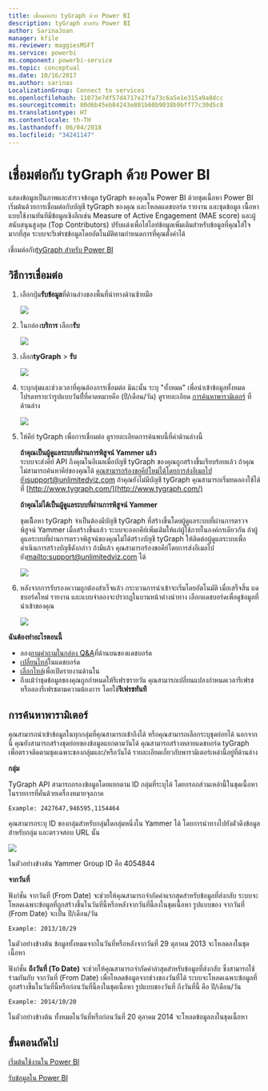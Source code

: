 ```yaml
---
title: เชื่อมต่อกับ tyGraph ด้วย Power BI
description: tyGraph สำหรับ Power BI
author: SarinaJoan
manager: kfile
ms.reviewer: maggiesMSFT
ms.service: powerbi
ms.component: powerbi-service
ms.topic: conceptual
ms.date: 10/16/2017
ms.author: sarinas
LocalizationGroup: Connect to services
ms.openlocfilehash: 11073e7df57d4717e27fa73c6a5e1e315a9a8dcc
ms.sourcegitcommit: 80d6b45eb84243e801b60b9038b9bff77c30d5c8
ms.translationtype: HT
ms.contentlocale: th-TH
ms.lasthandoff: 06/04/2018
ms.locfileid: "34241147"
---
```

# <a name="connect-to-tygraph--with-power-bi"></a>เชื่อมต่อกับ tyGraph ด้วย Power BI
แสดงข้อมูลเป็นภาพและสำรวจข้อมูล tyGraph ของคุณใน Power BI ด้วยชุดเนื้อหา Power BI เริ่มต้นด้วยการเชื่อมต่อกับบัญชี tyGraph ของคุณ และโหลดแดชบอร์ด รายงาน และชุดข้อมูล เนื้อหาแบบใช้งานทันทีมีข้อมูลเชิงลึกเช่น Measure of Active Engagement (MAE score) และผู้สนับสนุนสูงสุด (Top Contributors) ปรับแต่งเพื่อไฮไลท์ข้อมูลเพิ่มเติมสำหรับข้อมูลที่คุณใส่ใจมากที่สุด  ระบบจะรีเฟรชข้อมูลโดยอัตโนมัติตามกำหนดการที่คุณตั้งค่าได้

เชื่อมต่อกับ[tyGraph สำหรับ Power BI](https://app.powerbi.com/getdata/services/tygraph)

## <a name="how-to-connect"></a>วิธีการเชื่อมต่อ
1. เลือกปุ่ม**รับข้อมูล**ที่ด้านล่างของพื้นที่นำทางด้านซ้ายมือ
   
   ![](media/service-connect-to-tygraph/getdata.png)
2. ในกล่อง**บริการ** เลือก**รับ**
   
   ![](media/service-connect-to-tygraph/services.png)
3. เลือก**tyGraph** \> **รับ**
   
   ![](media/service-connect-to-tygraph/tygraph.png)
4. ระบุกลุ่มและช่วงเวลาที่คุณต้องการเชื่อมต่อ มิฉะนั้น ระบุ "ทั้งหมด" เพื่อนำเข้าข้อมูลทั้งหมด โปรดทราบว่ารูปแบบวันที่ีที่คาดหมายคือ (ปี/เดือน/วัน) ดูรายละเอียด [การค้นหาพารามิเตอร์](#FindingParams) ที่ด้านล่าง
   
   ![](media/service-connect-to-tygraph/parameters.png)
5. ให้คีย์ tyGraph เพื่อการเชื่อมต่อ ดูรายละเอียดการค้นพบนี้ที่ค่าด้านล่างนี้
   
    **ถ้าคุณเป็นผู้ดูแลระบบที่ผ่านการพิสูจน์ Yammer แล้ว**  
    ระบบจะส่งคีย์ API ถึงคุณในอีเมลเมื่อบัญชี tyGraph ของคุณถูกสร้างขึ้นเรียบร้อยแล้ว ถ้าคุณไม่สามารถค้นหาคีย์ของคุณได้ คุณสามารถร้องขอคีย์ใหม่ได้โดยการส่งอีเมลไปยังsupport@unlimitedviz.com ถ้าคุณยังไม่มีบัญชี tyGraph คุณสามารถเริ่มทดลองใช้ได้ที่ [http://www.tygraph.com/](http://www.tygraph.com/) 
   
    **ถ้าคุณไม่ได้เป็นผู้ดูแลระบบที่ผ่านการพิสูจน์ Yammer**
   
    ชุดเนืิ้อหา tyGraph จำเป็นต้องมีบัญชี tyGraph ที่สร้างขึ้นโดยผู้ดูแลระบบที่ผ่านการตรวจพิสูจน์ Yammer เมื่อสร้างขึ้นแล้ว ระบบจะออกคีย์เพิ่มเติมให้แก่ผู้ใช้ภายในองค์กรเดียวกัน ถ้าผู้ดูแลระบบที่ผ่านการตรวจพิสูจน์ของคุณไม่ได้สร้างบัญชี tyGraph ให้ติดต่อผู้ดูแลระบบเพื่อดำเนินการสร้างบัญชีดังกล่าว ถ้ามีแล้ว คุณสามารถร้องขอคีย์โดยการส่งอีเมลไปยัง<mailto:support@unlimitedviz.com> ได้
   
    ![](media/service-connect-to-tygraph/creds.png)
6. หลังจากการรับรองความถูกต้องสำเร็จแล้ว กระบวนการนำเข้าจะเริ่มโดยอัตโนมัติ เมื่อเสร็จสิ้น แดชบอร์ดใหม่ รายงาน และแบบจำลองจะปรากฏในบานหน้าต่างนำทาง เลือกแดชบอร์ดเพื่อดูข้อมูลที่นำเข้าของคุณ
   
    ![](media/service-connect-to-tygraph/dashboard.png)

**ฉันต้องทำอะไรตอนนี้**

* ลอง[ถามคำถามในกล่อง Q&A](power-bi-q-and-a.md)ที่ด้านบนของแดชบอร์ด
* [เปลี่ยนไทล์](service-dashboard-edit-tile.md)ในแดชบอร์ด
* [เลือกไทล์](service-dashboard-tiles.md)เพื่อเปิดรายงานด้านใน
* ถึงแม้ว่าชุดข้อมูลของคุณถูกกำหนดให้รีเฟรซรายวัน คุณสามารถเปลี่ยนแปลงกำหนดเวลารีเฟรช หรือลองรีเฟรชตามความต้องการ โดยใช้**รีเฟรชทันที**

<a name="FindingParams"></a>

## <a name="finding-parameters"></a>การค้นหาพารามิเตอร์
คุณสามารถนำเข้าข้อมูลในทุกกลุ่มที่คุณสามารถเข้าถึงได้ หรือคุณสามารถเลือกระบุชุดย่อยได้ นอกจากนี้ คุณยังสามารถสร้างชุดย่อยของข้อมูลแยกตามวันได้ คุณสามารถสร้างหลายแดชบอร์ด tyGraph เพื่อตรวจติดตามชุดเฉพาะของกลุ่มและ/หรือวันได้ รายละเอียดเกี่ยวกับพารามิเตอร์เหล่านี้อยู่ที่ด้านล่าง

**กลุ่ม**

TyGraph API สามารถกรองข้อมูลโดยแยกตาม ID กลุ่มที่ระบุได้ โดยกรอกส่วนเหล่านี้ในชุดเนื้อหาในรายการที่คั่นด้วยเครื่องหมายจุลภาค 

    Example: 2427647,946595,1154464


คุณสามารถระบุ ID ของกลุ่มสำหรับกลุ่มใดกลุ่มหนึ่งใน Yammer ได้ โดยการนำทางไปยังตัวดึงข้อมูลสำหรับกลุ่ม และตรวจสอบ URL นั้น

![](media/service-connect-to-tygraph/yammer.png)

ในตัวอย่างข้างต้น Yammer Group ID คือ 4054844

**จากวันที่**

ฟังก์ชั่น จากวันที่ (From Date) จะช่วยให้คุณสามารถจำกัดค่าแรกสุดสำหรับข้อมูลที่ส่งกลับ ระบบจะโหลดเฉพาะข้อมูลที่ถูกสร้างขึ้นในวันที่นี้หรือหลังจากวันที่นี้ลงในชุดเนื้อหา รูปแบบของ จากวันที่ (From Date) จะเป็น ปี/เดือน/วัน 

    Example: 2013/10/29

ในตัวอย่างข้างต้น ข้อมูลทั้งหมดจากในวันที่หรือหลังจากวันที่ 29 ตุลาคม 2013 จะโหลดลงในชุดเนื้อหา 

ฟังก์ชั่น **ถึงวันที่ (To Date)** จะช่วยให้คุณสามารถจำกัดค่าล่าสุดสำหรับข้อมูลที่ส่งกลับ ซึ่งสามารถใช้ร่วมกันกับ จากวันที่ (From Date) เพื่อโหลดข้อมูลจากช่วงของวันที่ได้ ระบบจะโหลดเฉพาะข้อมูลที่ถูกสร้างขึ้นในวันที่นี้หรือก่อนวันที่นี้ลงในชุดเนื้อหา รูปแบบของวันที่ ถึงวันที่นี้ คือ ปี/เดือน/วัน 

    Example: 2014/10/20

ในตัวอย่างข้างต้น ทั้งหมดในวันที่หรือก่อนวันที่ 20 ตุลาคม 2014 จะโหลดข้อมูลลงในชุดเนื้อหา 

## <a name="next-steps"></a>ขั้นตอนถัดไป
[เริ่มต้นใช้งานใน Power BI](service-get-started.md)

[รับข้อมูลใน Power BI](service-get-data.md)

